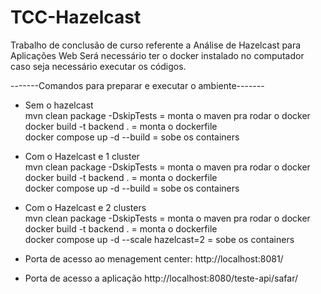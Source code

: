 # TCC-Hazelcast
Trabalho de conclusão de curso referente a Análise de Hazelcast para Aplicações Web
Será necessário ter o docker instalado no computador caso seja necessário executar os códigos.

-------Comandos para preparar e executar o ambiente-------

- Sem o hazelcast</br>
mvn clean package -DskipTests = monta o maven pra rodar o docker</br>
docker build -t backend . = monta o dockerfile</br>
docker compose up -d --build = sobe os containers </br>

- Com o Hazelcast e 1 cluster</br>
mvn clean package -DskipTests = monta o maven pra rodar o docker</br>
docker build -t backend . = monta o dockerfile</br>
docker compose up -d --build = sobe os containers </br>

- Com o Hazelcast e 2 clusters</br>
mvn clean package -DskipTests = monta o maven pra rodar o docker</br>
docker build -t backend . = monta o dockerfile</br>
docker compose up -d --scale hazelcast=2 = sobe os containers </br>

- Porta de acesso ao menagement center: http://localhost:8081/ </br>
- Porta de acesso a aplicação http://localhost:8080/teste-api/safar/</br>
